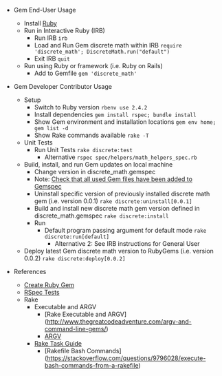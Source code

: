 * Gem End-User Usage
  * Install [Ruby](https://www.ruby-lang.org/en/documentation/installation/)
  * Run in Interactive Ruby (IRB)
    * Run IRB `irb`
    * Load and Run Gem discrete math within IRB `require 'discrete_math'; DiscreteMath.run("default")`
    * Exit IRB `quit`
  * Run using Ruby or framework (i.e. Ruby on Rails)
    * Add to Gemfile `gem 'discrete_math'`

* Gem Developer Contributor Usage
  * Setup
    * Switch to Ruby version `rbenv use 2.4.2`
    * Install dependencies `gem install rspec; bundle install`
    * Show Gem environment and installation locations `gem env home; gem list -d`
    * Show Rake commands available `rake -T`
  * Unit Tests
    * Run Unit Tests `rake discrete:test`
      * Alternative `rspec spec/helpers/math_helpers_spec.rb`
  * Build, install, and run Gem updates on local machine
    * Change version in discrete_math.gemspec
    * Note: [Check that all used Gem files have been added to Gemspec](http://guides.rubygems.org/specification-reference/#files)
    * Uninstall specific version of previously installed discrete math gem (i.e. version 0.0.1) `rake discrete:uninstall[0.0.1]`
    * Build and install new discrete math gem version defined in discrete_math.gemspec `rake discrete:install`
    * Run
      * Default program passing argument for default mode `rake discrete:run[default]`
        * Alternative 2: See IRB instructions for General User
  * Deploy latest Gem discrete math version to RubyGems (i.e. version 0.0.2) `rake discrete:deploy[0.0.2]`

* References
  * [Create Ruby Gem](http://guides.rubygems.org/make-your-own-gem/)
  * [RSpec Tests](http://rspec.info/)
  * Rake
    * Executable and ARGV
      * [Rake Executable and ARGV] (http://www.thegreatcodeadventure.com/argv-and-command-line-gems/)
      * [ARGV](https://github.com/rails/rails/blob/master/railties/lib/rails/commands.rb)
    * [Rake Task Guide](http://www.stuartellis.name/articles/rake/)
      * [Rakefile Bash Commands] (https://stackoverflow.com/questions/9796028/execute-bash-commands-from-a-rakefile)
